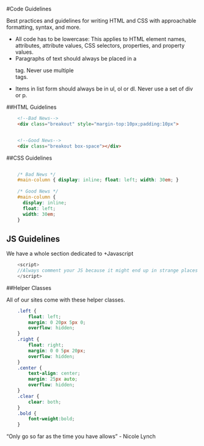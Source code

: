 #Code Guidelines

Best practices and guidelines for writing HTML and CSS with approachable formatting, syntax, and more.

- All code has to be lowercase: This applies to HTML element names, attributes, attribute values, CSS selectors, properties, and property values.
- Paragraphs of text should always be placed in a <p> tag. Never use multiple <br> tags.
- Items in list form should always be in ul, ol or dl. Never use a set of div or p.

##HTML Guidelines 

```html
    <!--Bad News-->
    <div class="breakout" style="margin-top:10px;padding:10px">


    <!--Good News-->
    <div class="breakout box-space"></div>
```

##CSS Guidelines

```css 

    /* Bad News */
    #main-column { display: inline; float: left; width: 30em; }
    
    /* Good News */
    #main-column { 
      display: inline; 
      float: left; 
      width: 30em; 
    }
```

## JS Guidelines 

We have a whole section dedicated to +Javascript 
```js
    <script>
    //Always comment your JS because it might end up in strange places
    </script>
```

##Helper Classes

All of our sites come with these helper classes.

```css
    .left {
        float: left;
        margin: 0 20px 5px 0;
        overflow: hidden;
    }
    .right {
        float: right;
        margin: 0 0 5px 20px;
        overflow: hidden;
    }
    .center {
        text-align: center;
        margin: 25px auto;
        overflow: hidden;
    }
    .clear {
        clear: both;
    }
    .bold {
        font-weight:bold; 
    }
```

“Only go so far as the time you have allows” - Nicole Lynch
